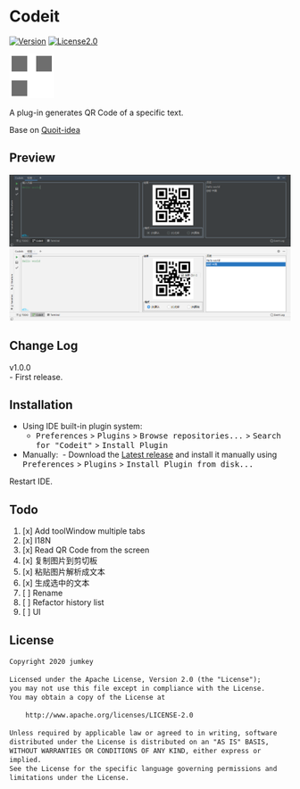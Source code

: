# Codeit

[![Version](https://img.shields.io/badge/version-1.0.0-green.svg)](https://github.com/jumkey/codeit/releases/latest)
[![License2.0](https://img.shields.io/badge/license-Apache%202.0-blue.svg)](https://www.apache.org/licenses/LICENSE-2.0.html)

![](src/main/resources/META-INF/pluginIcon.svg)

A plug-in generates QR Code of a specific text.

Base on [Quoit-idea](https://github.com/shenhuanet/Quoit-idea)

## Preview

![](preview/pic_001.png)
![](preview/pic_002.png)

## Change Log
v1.0.0<br> - First release.<br>

## Installation
- Using IDE built-in plugin system:
  - <kbd>Preferences</kbd> > <kbd>Plugins</kbd> > <kbd>Browse repositories...</kbd> > <kbd>Search for "Codeit"</kbd> > <kbd>Install Plugin</kbd>
- Manually:
  - Download the [Latest release](https://github.com/jumkey/codeit/releases/latest) and install it manually using <kbd>Preferences</kbd> > <kbd>Plugins</kbd> > <kbd>Install Plugin from disk...</kbd>
  
Restart IDE.

## Todo
1. [x] Add toolWindow multiple tabs
1. [x] I18N
1. [x] Read QR Code from the screen
1. [x] 复制图片到剪切板
1. [x] 粘贴图片解析成文本
1. [x] 生成选中的文本
1. [ ] Rename
1. [ ] Refactor history list
1. [ ] UI

## License

    Copyright 2020 jumkey

    Licensed under the Apache License, Version 2.0 (the "License");
    you may not use this file except in compliance with the License.
    You may obtain a copy of the License at

        http://www.apache.org/licenses/LICENSE-2.0

    Unless required by applicable law or agreed to in writing, software
    distributed under the License is distributed on an "AS IS" BASIS,
    WITHOUT WARRANTIES OR CONDITIONS OF ANY KIND, either express or implied.
    See the License for the specific language governing permissions and
    limitations under the License.
